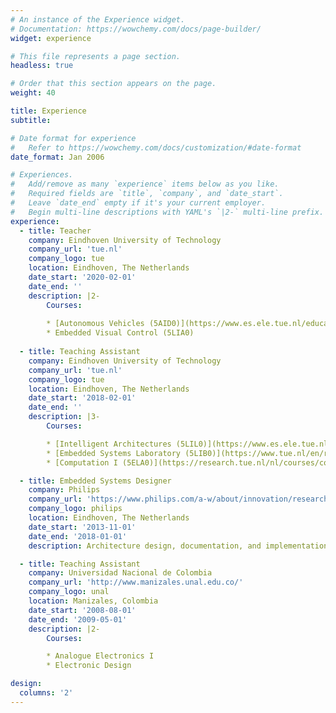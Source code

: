 ```yaml
---
# An instance of the Experience widget.
# Documentation: https://wowchemy.com/docs/page-builder/
widget: experience

# This file represents a page section.
headless: true

# Order that this section appears on the page.
weight: 40

title: Experience
subtitle:

# Date format for experience
#   Refer to https://wowchemy.com/docs/customization/#date-format
date_format: Jan 2006

# Experiences.
#   Add/remove as many `experience` items below as you like.
#   Required fields are `title`, `company`, and `date_start`.
#   Leave `date_end` empty if it's your current employer.
#   Begin multi-line descriptions with YAML's `|2-` multi-line prefix.
experience:
  - title: Teacher
    company: Eindhoven University of Technology
    company_url: 'tue.nl'
    company_logo: tue
    location: Eindhoven, The Netherlands
    date_start: '2020-02-01'
    date_end: ''
    description: |2-
        Courses:
        
        * [Autonomous Vehicles (5AID0)](https://www.es.ele.tue.nl/education/5aid0/)
        * Embedded Visual Control (5LIA0)
        
  - title: Teaching Assistant
    company: Eindhoven University of Technology
    company_url: 'tue.nl'
    company_logo: tue
    location: Eindhoven, The Netherlands
    date_start: '2018-02-01'
    date_end: ''
    description: |3-
        Courses:

        * [Intelligent Architectures (5LIL0)](https://www.es.ele.tue.nl/~heco/courses/IA-5LIL0/index.html)
        * [Embedded Systems Laboratory (5LIB0)](https://www.tue.nl/en/research/research-groups/electronic-systems/embedded-control-systems-lab/)
        * [Computation I (5ELA0)](https://research.tue.nl/nl/courses/computation-i-hardwaresoftware-interface-3)

  - title: Embedded Systems Designer
    company: Philips
    company_url: 'https://www.philips.com/a-w/about/innovation/research.html'
    company_logo: philips
    location: Eindhoven, The Netherlands
    date_start: '2013-11-01'
    date_end: '2018-01-01'
    description: Architecture design, documentation, and implementation of high-quality embedded software/electronics.

  - title: Teaching Assistant
    company: Universidad Nacional de Colombia
    company_url: 'http://www.manizales.unal.edu.co/'
    company_logo: unal
    location: Manizales, Colombia
    date_start: '2008-08-01'
    date_end: '2009-05-01'
    description: |2-
        Courses:

        * Analogue Electronics I
        * Electronic Design

design:
  columns: '2'
---
```

